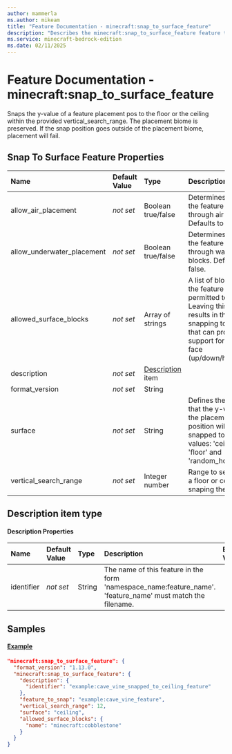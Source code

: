 ```yaml
---
author: mammerla
ms.author: mikeam
title: "Feature Documentation - minecraft:snap_to_surface_feature"
description: "Describes the minecraft:snap_to_surface_feature feature type"
ms.service: minecraft-bedrock-edition
ms.date: 02/11/2025 
---
```


# Feature Documentation - minecraft:snap_to_surface_feature

Snaps the y-value of a feature placement pos to the floor or the ceiling within the provided vertical_search_range. The placement biome is preserved. If the snap position goes outside of the placement biome, placement will fail.


## Snap To Surface Feature Properties

|Name       |Default Value |Type |Description |Example Values |
|:----------|:-------------|:----|:-----------|:------------- |
| allow_air_placement | *not set* | Boolean true/false | Determines whether the feature can snap through air blocks. Defaults to true. |  | 
| allow_underwater_placement | *not set* | Boolean true/false | Determines whether the feature can snap through water blocks. Defaults to false. |  | 
| allowed_surface_blocks | *not set* | Array of strings | A list of blocks that the feature is permitted to snap to. Leaving this empty results in the feature snapping to blocks that can provide support for the given face (up/down/horizontal) |  | 
| description | *not set* | [Description](#description-item-type) item |  |  | 
| format_version | *not set* | String |  |  | 
| surface | *not set* | String | Defines the surface that the y-value of the placement position will be snapped to. Valid values: 'ceiling', 'floor' and 'random_horizontal' |  | 
| vertical_search_range | *not set* | Integer number | Range to search for a floor or ceiling for snaping the feature. |  | 

## Description item type

#### Description Properties

|Name       |Default Value |Type |Description |Example Values |
|:----------|:-------------|:----|:-----------|:------------- |
| identifier | *not set* | String | The name of this feature in the form 'namespace_name:feature_name'. 'feature_name' must match the filename. |  | 

## Samples

#### [Example](example)


```json
"minecraft:snap_to_surface_feature": {
  "format_version": "1.13.0",
  "minecraft:snap_to_surface_feature": {
    "description": {
      "identifier": "example:cave_vine_snapped_to_ceiling_feature"
    },
    "feature_to_snap": "example:cave_vine_feature",
    "vertical_search_range": 12,
    "surface": "ceiling",
    "allowed_surface_blocks": {
      "name": "minecraft:cobblestone"
    }
  }
}
```

